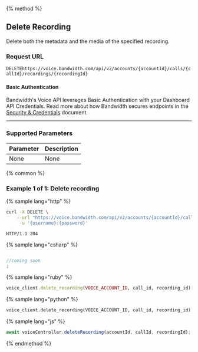 {% method %}

## Delete Recording
Delete both the metadata and the media of the specified recording.

### Request URL

<code class="delete">DELETE</code>`https://voice.bandwidth.com/api/v2/accounts/{accountId}/calls/{callId}/recordings/{recordingId}`

#### Basic Authentication

Bandwidth's Voice API leverages Basic Authentication with your Dashboard API Credentials. Read more about how Bandwidth secures endpoints in the [Security & Credentials](../../../guides/accountCredentials.md) document.

---

### Supported Parameters

| Parameter | Description |
|:----------|:------------|
| None      | None        |

{% common %}

### Example 1 of 1: Delete recording

{% sample lang="http" %}

```bash
curl -X DELETE \
    --url "https://voice.bandwidth.com/api/v2/accounts/{accountId}/calls/{callId}/recordings/{recordingId}" \
     -u '{username}:{password}'
```

```
HTTP/1.1 204
```

{% sample lang="csharp" %}

```csharp

//coming soon
;
```

{% sample lang="ruby" %}

```ruby
voice_client.delete_recording(VOICE_ACCOUNT_ID, call_id, recording_id)
```

{% sample lang="python" %}

```python
voice_client.delete_recording(VOICE_ACCOUNT_ID, call_id, recording_id)
```

{% sample lang="js" %}

```js
await voiceController.deleteRecording(accountId, callId, recordingId);
```

{% endmethod %}
